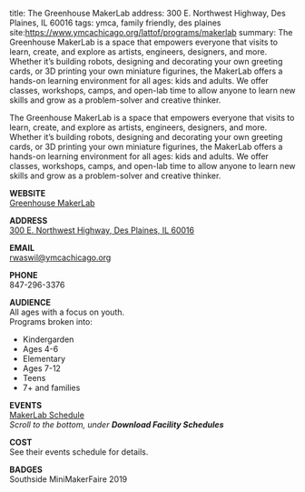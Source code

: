title: The Greenhouse MakerLab
address: 300 E. Northwest Highway, Des Plaines, IL 60016
tags: ymca, family friendly, des plaines
site:https://www.ymcachicago.org/lattof/programs/makerlab
summary: The Greenhouse MakerLab is a space that empowers everyone that visits to learn, create, and explore as artists, engineers, designers, and more. Whether it’s building robots, designing and decorating your own greeting cards, or 3D printing your own miniature figurines, the MakerLab offers a hands-on learning environment for all ages: kids and adults. We offer classes, workshops, camps, and open-lab time to allow anyone to learn new skills and grow as a problem-solver and creative thinker.


The Greenhouse MakerLab is a space that empowers everyone that visits to learn, create, and explore as artists, engineers, designers, and more. Whether it’s building robots, designing and decorating your own greeting cards, or 3D printing your own miniature figurines, the MakerLab offers a hands-on learning environment for all ages: kids and adults. We offer classes, workshops, camps, and open-lab time to allow anyone to learn new skills and grow as a problem-solver and creative thinker.

**WEBSITE**  
[Greenhouse MakerLab](https://www.ymcachicago.org/lattof/programs/makerlab)  

**ADDRESS**  
[300 E. Northwest Highway, Des Plaines, IL 60016](https://goo.gl/maps/QH579N5zaYrE8gXt5)  

**EMAIL**  
rwaswil@ymcachicago.org

**PHONE**  
847-296-3376 

**AUDIENCE**  
All ages with a focus on youth.  
Programs broken into:  
* Kindergarden
* Ages 4-6
* Elementary
* Ages 7-12
* Teens
* 7+ and families  

**EVENTS**  
[MakerLab Schedule](https://www.ymcachicago.org/lattof/programs)  
_Scroll to the bottom, under **Download Facility Schedules**_

**COST**  
See their events schedule for details.  

**BADGES**  
Southside MiniMakerFaire 2019
